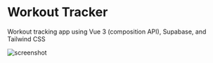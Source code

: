 # Workout Tracker

Workout tracking app using Vue 3 (composition API), Supabase, and Tailwind CSS

![screenshot](https://github.com/user-attachments/assets/939b7e76-f708-4658-bbcb-510326379791)
